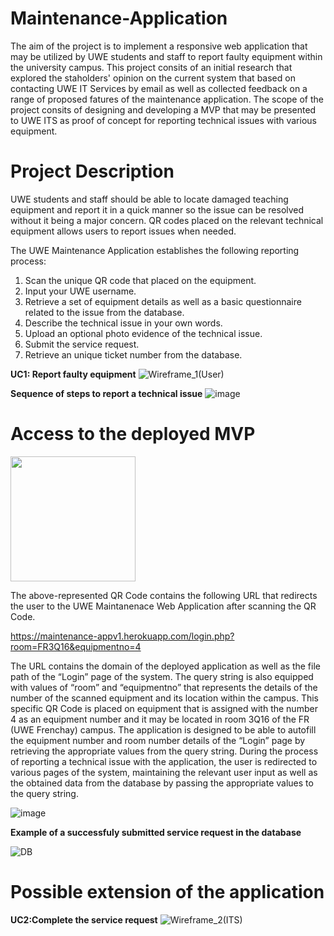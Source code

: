 # Maintenance-Application

The aim of the project is to implement a responsive web application that may be utilized by UWE students and staff to report faulty equipment within the university campus. This project consits of an initial research that explored the staholders' opinion on the current system that based on contacting UWE IT Services by email as well as collected feedback on a range of proposed fatures of the maintenance application. The scope of the project consits of designing and developing a MVP that may be presented to UWE ITS as proof of concept for reporting technical issues with various equipment.

# Project Description

UWE students and staff should be able to locate damaged teaching equipment and report it in a quick manner so the issue can be resolved without it being a major concern. QR codes placed on the relevant technical equipment allows users to report issues when needed.

The UWE Maintenance Application establishes the following reporting process:

1. Scan the unique QR code that placed on the equipment.
2. Input your UWE username.
3. Retrieve a set of equipment details as well as a basic questionnaire related to the issue from the database.
4. Describe the technical issue in your own words.
5. Upload an optional photo evidence of the technical issue.
6. Submit the service request.
7. Retrieve an unique ticket number from the database.  


**UC1: Report faulty equipment** 
![Wireframe_1(User)](https://user-images.githubusercontent.com/79979904/180199178-2ed540fe-ec46-483e-ae37-6a7db17bffa6.png)  
  
  
**Sequence of steps to report a technical issue**
![image](https://user-images.githubusercontent.com/79979904/180201836-8b133397-4820-49df-b896-626180cdc329.png)  
  
# Access to the deployed MVP

<img src="https://user-images.githubusercontent.com/79979904/180199771-f7100d7b-a13f-4c86-a851-07e6424b096f.png" width="200">

The above-represented QR Code contains the following URL that redirects the user to the UWE Maintanenace Web Application after scanning the QR Code. 

https://maintenance-appv1.herokuapp.com/login.php?room=FR3Q16&equipmentno=4

The URL contains the domain of the deployed application as well as the file path of the “Login” page of the system. The query string is also equipped with values of “room” and “equipmentno” that represents the details of the number of the scanned equipment and its location within the campus. 
This specific QR Code is placed on equipment that is assigned with the number 4 as an equipment number and it may be located in room 3Q16 of the FR (UWE Frenchay) campus. The application is designed to be able to autofill the equipment number and room number details of the “Login” page by retrieving the appropriate values from the query string.
During the process of reporting a technical issue with the application, the user is redirected to various pages of the system, maintaining the relevant user input as well as the obtained data from the database by passing the appropriate values to the query string.  

![image](https://user-images.githubusercontent.com/79979904/180219145-9caa0eea-bec7-4c74-9fd9-dbe5d1d69083.png)

**Example of a successfuly submitted service request in the database**

![DB](https://user-images.githubusercontent.com/79979904/180403775-c80867ab-e18c-4347-8c1e-0e6d25dd29d9.PNG)

# Possible extension of the application  
**UC2:Complete the service request**
![Wireframe_2(ITS)](https://user-images.githubusercontent.com/79979904/180199257-a7e0cba0-b3c7-4dd0-a5fa-112cbea8d825.png)




